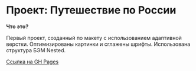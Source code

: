 # Проект: Путешествие по России

**Что это?**

Первый проект, созданный по макету с использованием адаптивной верстки. Оптимизированы картинки и сглажены шрифты. Использована структура БЭМ Nested.

[Ссылка на GH Pages](https://cherry1s.github.io/russian-travel/)
